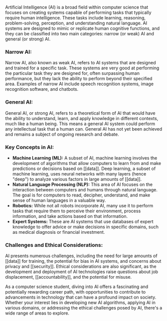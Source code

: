 Artificial Intelligence (AI) is a broad field within computer science that focuses on creating systems capable of performing tasks that typically require human intelligence. These tasks include learning, reasoning, problem-solving, perception, and understanding natural language. AI systems are designed to mimic or replicate human cognitive functions, and they can be classified into two main categories: narrow (or weak) AI and general (or strong) AI.

### Narrow AI:
Narrow AI, also known as weak AI, refers to AI systems that are designed and trained for a specific task. These systems are very good at performing the particular task they are designed for, often surpassing human performance, but they lack the ability to perform beyond their specified area. Examples of narrow AI include speech recognition systems, image recognition software, and chatbots.

### General AI:
General AI, or strong AI, refers to a theoretical form of AI that would have the ability to understand, learn, and apply knowledge in different contexts, much like a human being. This means a general AI system could perform any intellectual task that a human can. General AI has not yet been achieved and remains a subject of ongoing research and debate.

### Key Concepts in AI:
- **Machine Learning (ML):** A subset of AI, machine learning involves the development of algorithms that allow computers to learn from and make predictions or decisions based on [[data]]. Deep learning, a subset of machine learning, uses neural networks with many layers (hence "deep") to analyze various factors in large amounts of [[data]].
- **Natural Language Processing (NLP):** This area of AI focuses on the interaction between computers and humans through natural language. The goal is for computers to read, decipher, understand, and make sense of human languages in a valuable way.
- **Robotics:** While not all robots incorporate AI, many use it to perform tasks that require them to perceive their environment, process information, and take actions based on that information.
- **Expert Systems:** These are AI systems that use databases of expert knowledge to offer advice or make decisions in specific domains, such as medical diagnosis or financial investment.

### Challenges and Ethical Considerations:
AI presents numerous challenges, including the need for large amounts of [[data]] for training, the potential for bias in AI systems, and concerns about privacy and [[security]]. Ethical considerations are also significant, as the development and deployment of AI technologies raise questions about job displacement, [[accountability]], and the potential for misuse.

As a computer science student, diving into AI offers a fascinating and potentially rewarding career path, with opportunities to contribute to advancements in technology that can have a profound impact on society. Whether your interest lies in developing new AI algorithms, applying AI in various domains, or addressing the ethical challenges posed by AI, there's a wide range of areas to explore.